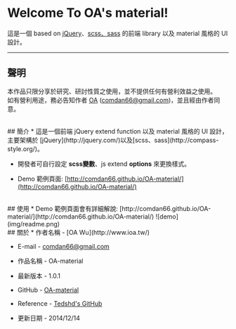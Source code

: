 # Welcome To OA's material!
這是一個 based on [jQuery](http://jquery.com/)、[scss、sass](http://compass-style.org/) 的前端 library 以及 material 風格的 UI 設計。 

---
## 聲明
本作品只限分享於研究、研討性質之使用，並不提供任何有營利效益之使用。  
如有營利用途，務必告知作者 [OA](http://www.ioa.tw/) (<comdan66@gmail.com>)，並且經由作者同意。


<br/>
## 簡介
* 這是一個前端 jQuery extend function 以及 material 風格的 UI 設計，主要架構於 [jQuery](http://jquery.com/)以及[scss、sass](http://compass-style.org/)。  

* 開發者可自行設定 **scss變數**、js extend **options** 來更換樣式。

* Demo 範例頁面: [http://comdan66.github.io/OA-material/](http://comdan66.github.io/OA-material/)

<br/>
## 使用
* Demo 範例頁面會有詳細解說: [http://comdan66.github.io/OA-material/](http://comdan66.github.io/OA-material/)
![demo](img/readme.png)

<br/>
## 關於
* 作者名稱 - [OA Wu](http://www.ioa.tw/)

* E-mail - <comdan66@gmail.com>

* 作品名稱 - OA-material

* 最新版本 - 1.0.1

* GitHub - [OA-material](https://github.com/comdan66/OA-material)

* Reference - [Tedshd's GitHub](https://github.com/tedshd/material_design_for_web)

* 更新日期 - 2014/12/14